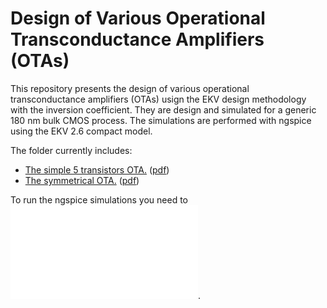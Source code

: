 # Design of Various Operational Transconductance Amplifiers (OTAs)

This repository presents the design of various operational transconductance amplifiers (OTAs) usign the EKV design methodology with the inversion coefficient. They are design and simulated for a generic 180 nm bulk CMOS process. The simulations are performed with ngspice using the EKV 2.6 compact model.

The folder currently includes:
* [The simple 5 transistors OTA.](/Amplifiers/OTAs/Simple%20OTA/) ([pdf](/Amplifiers/OTAs/Simple%20OTA/Simple_OTA.pdf))
* [The symmetrical OTA.](/Amplifiers/OTAs/Symmetrical%20OTA/) ([pdf](/Amplifiers/OTAs/Symmetrical%20OTA/Symmetrical_OTA.pdf))

To run the ngspice simulations you need to ![install ngspice](/ngspice_installation.md).
